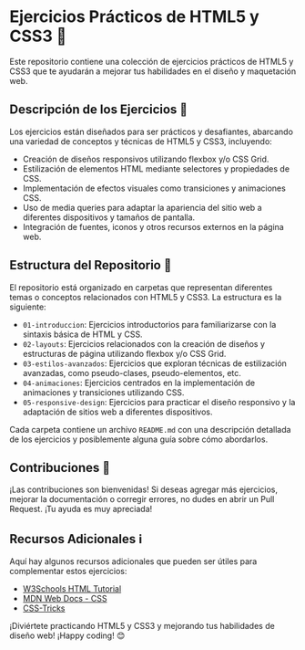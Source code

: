 # Ejercicios Prácticos de HTML5 y CSS3 🚀

Este repositorio contiene una colección de ejercicios prácticos de HTML5 y CSS3 que te ayudarán a mejorar tus habilidades en el diseño y maquetación web.

## Descripción de los Ejercicios 📝

Los ejercicios están diseñados para ser prácticos y desafiantes, abarcando una variedad de conceptos y técnicas de HTML5 y CSS3, incluyendo:

- Creación de diseños responsivos utilizando flexbox y/o CSS Grid.
- Estilización de elementos HTML mediante selectores y propiedades de CSS.
- Implementación de efectos visuales como transiciones y animaciones CSS.
- Uso de media queries para adaptar la apariencia del sitio web a diferentes dispositivos y tamaños de pantalla.
- Integración de fuentes, iconos y otros recursos externos en la página web.

## Estructura del Repositorio 📂

El repositorio está organizado en carpetas que representan diferentes temas o conceptos relacionados con HTML5 y CSS3. La estructura es la siguiente:

- `01-introduccion`: Ejercicios introductorios para familiarizarse con la sintaxis básica de HTML y CSS.
- `02-layouts`: Ejercicios relacionados con la creación de diseños y estructuras de página utilizando flexbox y/o CSS Grid.
- `03-estilos-avanzados`: Ejercicios que exploran técnicas de estilización avanzadas, como pseudo-clases, pseudo-elementos, etc.
- `04-animaciones`: Ejercicios centrados en la implementación de animaciones y transiciones utilizando CSS.
- `05-responsive-design`: Ejercicios para practicar el diseño responsivo y la adaptación de sitios web a diferentes dispositivos.

Cada carpeta contiene un archivo `README.md` con una descripción detallada de los ejercicios y posiblemente alguna guía sobre cómo abordarlos.

## Contribuciones 🤝

¡Las contribuciones son bienvenidas! Si deseas agregar más ejercicios, mejorar la documentación o corregir errores, no dudes en abrir un Pull Request. ¡Tu ayuda es muy apreciada!

## Recursos Adicionales ℹ️

Aquí hay algunos recursos adicionales que pueden ser útiles para complementar estos ejercicios:

- [W3Schools HTML Tutorial](https://www.w3schools.com/html/)
- [MDN Web Docs - CSS](https://developer.mozilla.org/en-US/docs/Web/CSS)
- [CSS-Tricks](https://css-tricks.com/)

¡Diviértete practicando HTML5 y CSS3 y mejorando tus habilidades de diseño web! ¡Happy coding! 😊
